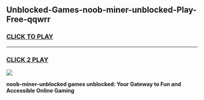 
## Unblocked-Games-noob-miner-unblocked-Play-Free-qqwrr
<h3>
<a href="https://premium76.site?title=noob-miner-unblocked&ref=19M">CLICK TO PLAY</a></h3>
<hr>

<h3>
<a href="https://premium76.site?title=noob-miner-unblocked&ref=19M">CLICK 2 PLAY</a>
  
</h3>

<a href="https://premium76.site?title=noob-miner-unblocked&ref=19M"><img src="https://clearcache.store/games.png"></a>


**noob-miner-unblocked games unblocked: Your Gateway to Fun and Accessible Online Gaming**
